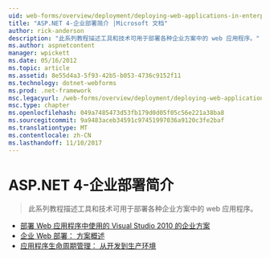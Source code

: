 ```yaml
---
uid: web-forms/overview/deployment/deploying-web-applications-in-enterprise-scenarios/index
title: "ASP.NET 4-企业部署简介 |Microsoft 文档"
author: rick-anderson
description: "此系列教程描述工具和技术可用于部署各种企业方案中的 web 应用程序。"
ms.author: aspnetcontent
manager: wpickett
ms.date: 05/16/2012
ms.topic: article
ms.assetid: 8e55d4a3-5f93-42b5-b053-4736c9152f11
ms.technology: dotnet-webforms
ms.prod: .net-framework
msc.legacyurl: /web-forms/overview/deployment/deploying-web-applications-in-enterprise-scenarios
msc.type: chapter
ms.openlocfilehash: 049a7485473d53fb179d0d05f05c56e221a38ba8
ms.sourcegitcommit: 9a9483aceb34591c97451997036a9120c3fe2baf
ms.translationtype: MT
ms.contentlocale: zh-CN
ms.lasthandoff: 11/10/2017
---
```

<a name="aspnet-4---enterprise-deployment-introduction"></a>ASP.NET 4-企业部署简介
====================
> 此系列教程描述工具和技术可用于部署各种企业方案中的 web 应用程序。


- [部署 Web 应用程序中使用的 Visual Studio 2010 的企业方案](deploying-web-applications-in-enterprise-scenarios.md)
- [企业 Web 部署： 方案概述](enterprise-web-deployment-scenario-overview.md)
- [应用程序生命周期管理： 从开发到生产环境](application-lifecycle-management-from-development-to-production.md)
